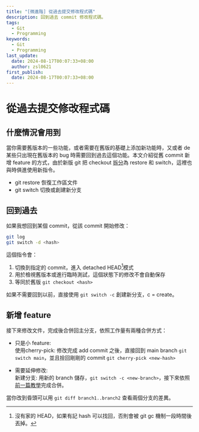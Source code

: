```yaml
---
title: "[微進階] 從過去提交修改程式碼"
description: 回到過去 commit 修改程式碼。
tags:
  - Git
  - Programming
keywords:
  - Git
  - Programming
last_update:
  date: 2024-08-17T00:07:33+08:00
  author: zsl0621
first_publish:
  date: 2024-08-17T00:07:33+08:00
---
```


# 從過去提交修改程式碼

## 什麼情況會用到

當你需要舊版本的一些功能，或者需要在舊版的基礎上添加新功能時，又或者 de 某些只出現在舊版本的 bug 時需要回到過去這個功能。本文介紹從舊 commit 新增 feature 的方式，由於新版 git 把 checkout [拆分](https://dwye.dev/post/git-checkout-switch-restore/)為 restore 和 switch，這裡也與時俱進使用新指令。

- git restore 恢復工作區文件
- git switch 切換或創建新分支

## 回到過去

如果我想回到某個 commit，從該 commit 開始修改：

```sh
git log
git switch -d <hash>
```

這個指令會：

1. 切換到指定的 commit，進入 detached HEAD[^1]模式
2. 用於檢視舊版本或進行臨時測試，這個狀態下的修改不會自動保存
4. 等同於舊版 `git checkout <hash>`

如果不需要回到以前，直接使用 `git switch -c` 創建新分支，c = create。

[^1]: 沒有家的 HEAD，如果有記 hash 可以找回，否則會被 git gc 機制一段時間後丟掉。

## 新增 feature

接下來修改文件，完成後合併回主分支，依照工作量有兩種合併方式：

- 只是小 feature:  
使用cherry-pick: 修改完成 add commit 之後，直接回到 main branch `git switch main`，並且撿回剛剛的 commit `git cherry-pick <new-hash>`

- 需要延伸修改:  
新建分支: 用新的 branch 儲存，`git switch -c <new-branch>`，接下來依照[前一篇教學](/docs/docs/01-git/60-remote-best-practice/index.md)完成合併。

當你改到昏頭可以用 `git diff branch1..branch2` 查看兩個分支的差異。
